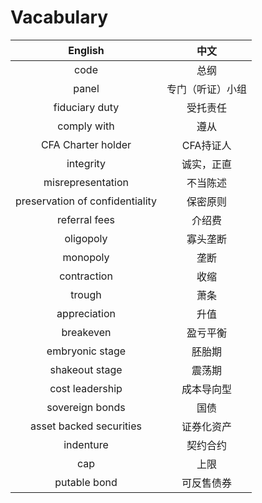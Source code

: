 # Vacabulary
|             English             |       中文       |
| :-----------------------------: | :--------------: |
|              code               |       总纲       |
|              panel              | 专门（听证）小组 |
|         fiduciary duty          |     受托责任     |
|           comply with           |       遵从       |
|       CFA Charter holder        |    CFA持证人     |
|            integrity            |    诚实，正直    |
|        misrepresentation        |     不当陈述     |
| preservation of confidentiality |     保密原则     |
|          referral fees          |      介绍费      |
|            oligopoly            |     寡头垄断     |
|            monopoly             |       垄断       |
|           contraction           |       收缩       |
|             trough              |       萧条       |
|          appreciation           |       升值       |
|            breakeven            |     盈亏平衡     |
|         embryonic stage         |      胚胎期      |
|         shakeout stage          |      震荡期      |
|         cost leadership         |    成本导向型    |
|         sovereign bonds         |       国债       |
|     asset backed securities     |    证券化资产    |
|            indenture            |     契约合约     |
|               cap               |       上限       |
|          putable bond           |    可反售债券    |